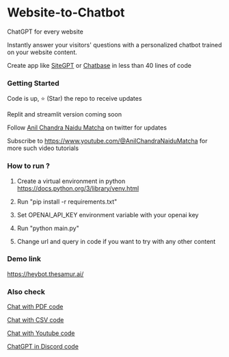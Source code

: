 # Website-to-Chatbot

ChatGPT for every website 

Instantly answer your visitors' questions with a personalized chatbot trained on your website content.

Create app like [SiteGPT](https://sitegpt.ai) or [Chatbase](https://chatbase.co) in less than 40 lines of code

### Getting Started

Code is up, ⭐ (Star) the repo to receive updates

Replit and streamlit version coming soon

Follow [Anil Chandra Naidu Matcha](https://twitter.com/matchaman11) on twitter for updates

Subscribe to https://www.youtube.com/@AnilChandraNaiduMatcha for more such video tutorials

### How to run ?

1. Create a virtual environment in python https://docs.python.org/3/library/venv.html

2. Run "pip install -r requirements.txt"

3. Set OPENAI_API_KEY environment variable with your openai key

4. Run "python main.py"

5. Change url and query in code if you want to try with any other content

### Demo link

https://heybot.thesamur.ai/

### Also check
[Chat with PDF code](https://github.com/Anil-matcha/ChatPDF)

[Chat with CSV code](https://github.com/Anil-matcha/Chat-With-Excel)

[Chat with Youtube code](https://github.com/Anil-matcha/Chat-Youtube)

[ChatGPT in Discord code](https://github.com/Anil-matcha/DiscordGPT)
